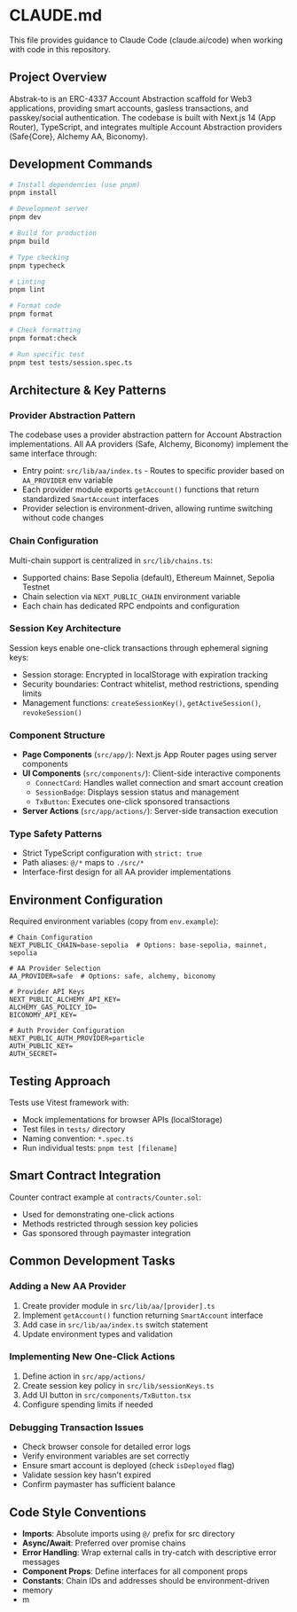 # CLAUDE.md

This file provides guidance to Claude Code (claude.ai/code) when working with code in this repository.

## Project Overview

Abstrak-to is an ERC-4337 Account Abstraction scaffold for Web3 applications, providing smart accounts, gasless transactions, and passkey/social authentication. The codebase is built with Next.js 14 (App Router), TypeScript, and integrates multiple Account Abstraction providers (Safe{Core}, Alchemy AA, Biconomy).

## Development Commands

```bash
# Install dependencies (use pnpm)
pnpm install

# Development server
pnpm dev

# Build for production
pnpm build

# Type checking
pnpm typecheck

# Linting
pnpm lint

# Format code
pnpm format

# Check formatting
pnpm format:check

# Run specific test
pnpm test tests/session.spec.ts
```

## Architecture & Key Patterns

### Provider Abstraction Pattern
The codebase uses a provider abstraction pattern for Account Abstraction implementations. All AA providers (Safe, Alchemy, Biconomy) implement the same interface through:
- Entry point: `src/lib/aa/index.ts` - Routes to specific provider based on `AA_PROVIDER` env variable
- Each provider module exports `getAccount()` functions that return standardized `SmartAccount` interfaces
- Provider selection is environment-driven, allowing runtime switching without code changes

### Chain Configuration
Multi-chain support is centralized in `src/lib/chains.ts`:
- Supported chains: Base Sepolia (default), Ethereum Mainnet, Sepolia Testnet
- Chain selection via `NEXT_PUBLIC_CHAIN` environment variable
- Each chain has dedicated RPC endpoints and configuration

### Session Key Architecture
Session keys enable one-click transactions through ephemeral signing keys:
- Session storage: Encrypted in localStorage with expiration tracking
- Security boundaries: Contract whitelist, method restrictions, spending limits
- Management functions: `createSessionKey()`, `getActiveSession()`, `revokeSession()`

### Component Structure
- **Page Components** (`src/app/`): Next.js App Router pages using server components
- **UI Components** (`src/components/`): Client-side interactive components
  - `ConnectCard`: Handles wallet connection and smart account creation
  - `SessionBadge`: Displays session status and management
  - `TxButton`: Executes one-click sponsored transactions
- **Server Actions** (`src/app/actions/`): Server-side transaction execution

### Type Safety Patterns
- Strict TypeScript configuration with `strict: true`
- Path aliases: `@/*` maps to `./src/*`
- Interface-first design for all AA provider implementations

## Environment Configuration

Required environment variables (copy from `env.example`):

```env
# Chain Configuration
NEXT_PUBLIC_CHAIN=base-sepolia  # Options: base-sepolia, mainnet, sepolia

# AA Provider Selection
AA_PROVIDER=safe  # Options: safe, alchemy, biconomy

# Provider API Keys
NEXT_PUBLIC_ALCHEMY_API_KEY=
ALCHEMY_GAS_POLICY_ID=
BICONOMY_API_KEY=

# Auth Provider Configuration
NEXT_PUBLIC_AUTH_PROVIDER=particle
AUTH_PUBLIC_KEY=
AUTH_SECRET=
```

## Testing Approach

Tests use Vitest framework with:
- Mock implementations for browser APIs (localStorage)
- Test files in `tests/` directory
- Naming convention: `*.spec.ts`
- Run individual tests: `pnpm test [filename]`

## Smart Contract Integration

Counter contract example at `contracts/Counter.sol`:
- Used for demonstrating one-click actions
- Methods restricted through session key policies
- Gas sponsored through paymaster integration

## Common Development Tasks

### Adding a New AA Provider
1. Create provider module in `src/lib/aa/[provider].ts`
2. Implement `getAccount()` function returning `SmartAccount` interface
3. Add case in `src/lib/aa/index.ts` switch statement
4. Update environment types and validation

### Implementing New One-Click Actions
1. Define action in `src/app/actions/`
2. Create session key policy in `src/lib/sessionKeys.ts`
3. Add UI button in `src/components/TxButton.tsx`
4. Configure spending limits if needed

### Debugging Transaction Issues
- Check browser console for detailed error logs
- Verify environment variables are set correctly
- Ensure smart account is deployed (check `isDeployed` flag)
- Validate session key hasn't expired
- Confirm paymaster has sufficient balance

## Code Style Conventions

- **Imports**: Absolute imports using `@/` prefix for src directory
- **Async/Await**: Preferred over promise chains
- **Error Handling**: Wrap external calls in try-catch with descriptive error messages
- **Component Props**: Define interfaces for all component props
- **Constants**: Chain IDs and addresses should be environment-driven
- memory
- m
